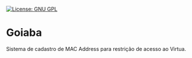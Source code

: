 [![License: GNU GPL](http://dicassobresaude.com/wp-content/uploads/2015/05/10-beneficios-da-goiaba-para-a-nossa-saude-2.jpg)](http://www.gnu.org/licenses/gpl-3.0.en.html)
# Goiaba
  Sistema de cadastro de MAC Address para restrição de acesso ao Virtua.
